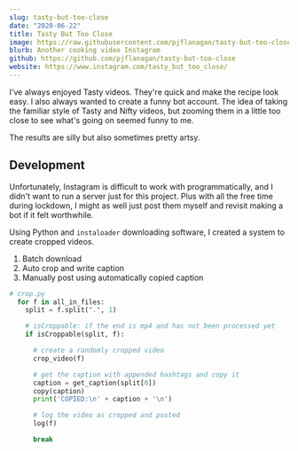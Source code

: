 ```yaml
---
slug: tasty-but-too-close
date: "2020-06-22"
title: Tasty But Too Close
image: https://raw.githubusercontent.com/pjflanagan/tasty-but-too-close/77540a90c38ca231556a54ef8943d8a798459d07/img/promo.jpg
blurb: Another cooking video Instagram
github: https://github.com/pjflanagan/tasty-but-too-close
website: https://www.instagram.com/tasty_but_too_close/
---
```


I've always enjoyed Tasty videos. They're quick and make the recipe look easy. I also always wanted to create a funny bot account. The idea of taking the familiar style of Tasty and Nifty videos, but zooming them in a little too close to see what's going on seemed funny to me.

The results are silly but also sometimes pretty artsy.

## Development

Unfortunately, Instagram is difficult to work with programmatically, and I didn't want to run a server just for this project. Plus with all the free time during lockdown, I might as well just post them myself and revisit making a bot if it felt worthwhile.

Using Python and `instaloader` downloading software, I created a system to create cropped videos.

1. Batch download
2. Auto crop and write caption
3. Manually post using automatically copied caption

```python
# crop.py
  for f in all_in_files:
    split = f.split(".", 1)

    # isCroppable: if the end is mp4 and has not been processed yet
    if isCroppable(split, f):

      # create a randomly cropped video
      crop_video(f)

      # get the caption with appended hashtags and copy it
      caption = get_caption(split[0])
      copy(caption)
      print('COPIED:\n' + caption + '\n')

      # log the video as cropped and posted
      log(f)

      break
```
